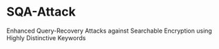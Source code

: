 # SQA-Attack
Enhanced Query-Recovery Attacks against Searchable Encryption using Highly Distinctive Keywords

